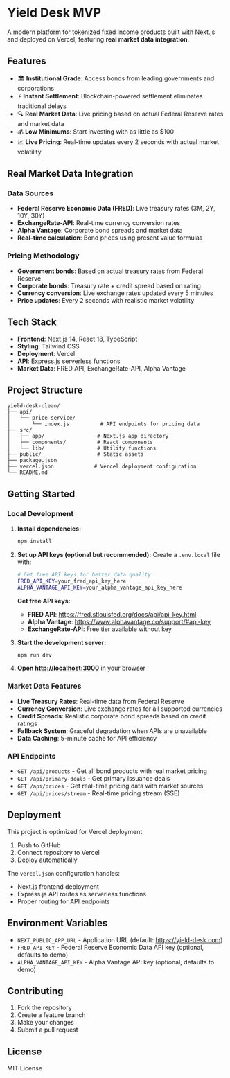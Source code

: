 # Yield Desk MVP

A modern platform for tokenized fixed income products built with Next.js and deployed on Vercel, featuring **real market data integration**.

## Features

- 🏛️ **Institutional Grade**: Access bonds from leading governments and corporations
- ⚡ **Instant Settlement**: Blockchain-powered settlement eliminates traditional delays
- 🔍 **Real Market Data**: Live pricing based on actual Federal Reserve rates and market data
- 💰 **Low Minimums**: Start investing with as little as $100
- 📈 **Live Pricing**: Real-time updates every 2 seconds with actual market volatility

## Real Market Data Integration

### Data Sources
- **Federal Reserve Economic Data (FRED)**: Live treasury rates (3M, 2Y, 10Y, 30Y)
- **ExchangeRate-API**: Real-time currency conversion rates
- **Alpha Vantage**: Corporate bond spreads and market data
- **Real-time calculation**: Bond prices using present value formulas

### Pricing Methodology
- **Government bonds**: Based on actual treasury rates from Federal Reserve
- **Corporate bonds**: Treasury rate + credit spread based on rating
- **Currency conversion**: Live exchange rates updated every 5 minutes
- **Price updates**: Every 2 seconds with realistic market volatility

## Tech Stack

- **Frontend**: Next.js 14, React 18, TypeScript
- **Styling**: Tailwind CSS
- **Deployment**: Vercel
- **API**: Express.js serverless functions
- **Market Data**: FRED API, ExchangeRate-API, Alpha Vantage

## Project Structure

```
yield-desk-clean/
├── api/
│   └── price-service/
│       └── index.js          # API endpoints for pricing data
├── src/
│   ├── app/                 # Next.js app directory
│   ├── components/          # React components
│   └── lib/                 # Utility functions
├── public/                  # Static assets
├── package.json
├── vercel.json             # Vercel deployment configuration
└── README.md
```

## Getting Started

### Local Development

1. **Install dependencies:**
   ```bash
   npm install
   ```

2. **Set up API keys (optional but recommended):**
   Create a `.env.local` file with:
   ```bash
   # Get free API keys for better data quality
   FRED_API_KEY=your_fred_api_key_here
   ALPHA_VANTAGE_API_KEY=your_alpha_vantage_api_key_here
   ```
   
   **Get free API keys:**
   - **FRED API**: https://fred.stlouisfed.org/docs/api/api_key.html
   - **Alpha Vantage**: https://www.alphavantage.co/support/#api-key
   - **ExchangeRate-API**: Free tier available without key

3. **Start the development server:**
   ```bash
   npm run dev
   ```

4. **Open [http://localhost:3000](http://localhost:3000)** in your browser

### Market Data Features
- **Live Treasury Rates**: Real-time data from Federal Reserve
- **Currency Conversion**: Live exchange rates for all supported currencies  
- **Credit Spreads**: Realistic corporate bond spreads based on credit ratings
- **Fallback System**: Graceful degradation when APIs are unavailable
- **Data Caching**: 5-minute cache for API efficiency

### API Endpoints

- `GET /api/products` - Get all bond products with real market pricing
- `GET /api/primary-deals` - Get primary issuance deals
- `GET /api/prices` - Get real-time pricing data with market sources
- `GET /api/prices/stream` - Real-time pricing stream (SSE)

## Deployment

This project is optimized for Vercel deployment:

1. Push to GitHub
2. Connect repository to Vercel
3. Deploy automatically

The `vercel.json` configuration handles:
- Next.js frontend deployment
- Express.js API routes as serverless functions
- Proper routing for API endpoints

## Environment Variables

- `NEXT_PUBLIC_APP_URL` - Application URL (default: https://yield-desk.com)
- `FRED_API_KEY` - Federal Reserve Economic Data API key (optional, defaults to demo)
- `ALPHA_VANTAGE_API_KEY` - Alpha Vantage API key (optional, defaults to demo)

## Contributing

1. Fork the repository
2. Create a feature branch
3. Make your changes
4. Submit a pull request

## License

MIT License